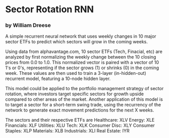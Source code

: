 # Sector Rotation RNN
### by William Dreese

A simple recurrent neural network that uses weekly changes in 10 major sector ETFs to predict which sectors will grow in the coming weeks.

Using data from alphavantage.com, 10 sector ETFs (Tech, Finacial, etc) are analyzed by first normalizing the weekly change between the 10 closing prices from 0.0 to 1.0. This normalized vector is paired with a vector of 10 1's or 0's, representing if the sector grows (1) or shrinks (0) in the coming week. These values are then used to train a 3-layer (in-hidden-out) recurrent model, featuring a 10-node hidden layer. 

This model could be applied to the portfolio management strategy of sector rotation, where investors target specific sectors for growth upside compared to other areas of the market. Another application of this model is to target a sector for a short-term swing trade, using the recurrency of the network to generate exact movement predictions for the next X weeks. 

The sectors and their respective ETFs are
Healthcare: XLV
Energy: XLE
Financials: XLF
Utilities: XLU
Tech: XLK
Consumer Disc: XLY
Consumer Staples: XLP
Materials: XLB
Industrials: XLI
Real Estate: IYR
